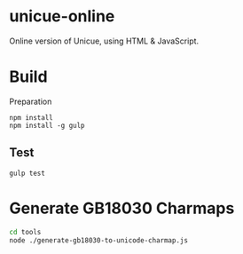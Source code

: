 # unicue-online
Online version of Unicue, using HTML &amp; JavaScript.

# Build
Preparation

    npm install
    npm install -g gulp

## Test

    gulp test


# Generate GB18030 Charmaps


```bash
cd tools
node ./generate-gb18030-to-unicode-charmap.js
```